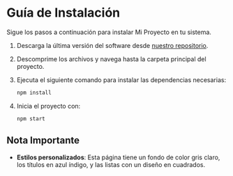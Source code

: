 # Guía de Instalación

Sigue los pasos a continuación para instalar Mi Proyecto en tu sistema.

1. Descarga la última versión del software desde [nuestro repositorio](https://github.com/usuario/proyecto).
2. Descomprime los archivos y navega hasta la carpeta principal del proyecto.
3. Ejecuta el siguiente comando para instalar las dependencias necesarias:

   ```bash
   npm install
   ```

4. Inicia el proyecto con:

   ```bash
   npm start
   ```

## Nota Importante

- **Estilos personalizados**: Esta página tiene un fondo de color gris claro, los títulos en azul índigo, y las listas con un diseño en cuadrados.